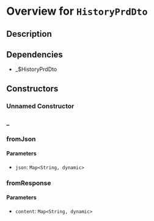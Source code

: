 # Overview for `HistoryPrdDto`

## Description



## Dependencies

- _$HistoryPrdDto

## Constructors

### Unnamed Constructor


### _


### fromJson


#### Parameters

- `json`: `Map<String, dynamic>`
### fromResponse


#### Parameters

- `content`: `Map<String, dynamic>`
